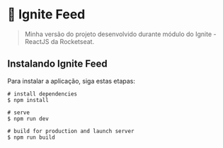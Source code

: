 # 🚀 Ignite Feed

> Minha versão do projeto desenvolvido durante módulo do Ignite - ReactJS da Rocketseat.


## Instalando Ignite Feed

Para instalar a aplicação, siga estas etapas:

```
# install dependencies
$ npm install

# serve 
$ npm run dev

# build for production and launch server
$ npm run build
```

